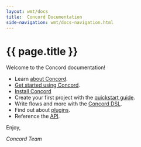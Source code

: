 ```yaml
---
layout: wmt/docs
title:  Concord Documentation
side-navigation: wmt/docs-navigation.html
---
```


# {{ page.title }}

Welcome to the Concord documentation!

- Learn [about Concord](../overview/index.html).
- [Get started using Concord](./getting-started/index.html).
- [Install Concord](./getting-started/installation.html)
- Create your first project with the [quickstart guide](./getting-started/quickstart.html).
- Write flows and more with the [Concord DSL](./getting-started/concord-dsl.html).
- Find out about [plugins](./plugins/index.html).
- Reference the [API](./api/index.html).

Enjoy,

_Concord Team_
